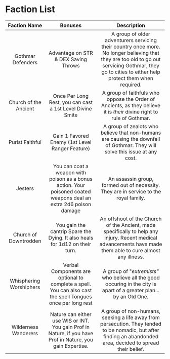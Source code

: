# Faction List

Faction Name | Bonuses | Description
:---:|:---:|:---:
Gothmar Defenders | Advantage on STR & DEX Saving Throws | A group of older adventurers servicing their country once more. No longer believing that they are too old to go out servicing Gothmar, they go to cities to either help protect them when required.
Church of the Ancient | Once Per Long Rest, you can cast a 1st Level Divine Smite | A group of faithfuls who oppose the Order of Ancients, as they believe it is *their* divine right to rule of Gothmar.
Purist Faithful | Gain 1 Favored Enemy (1st Level Ranger Feature) | A group of zealots who believe that non-humans are causing the downfall of Gothmar. They will solve this issue at any cost.
Jesters | You can coat a weapon with poison as a bonus action. Your poisoned coated weapons deal an extra 2d6 poison damage | An assassin group, formed out of necessity. They are in service to the royal family.
Church of Downtrodden | You gain the cantrip Spare the Dying. It also heals for 1d12 on their turn. | An offshoot of the Church of the Ancient, made specifically to help any injury. Recent medical advancements have made them able to cure almost any illness.
Whisphering Worshiphers | Verbal Components are optional to complete a spell. You can also cast the spell Tongues once per long rest | A group of "*extremists"* who believe all the good occuring in the city is apart of a greater plan... by an Old One.
Wilderness Wanderers | Nature can either use WIS or INT. You gain Prof in Nature, if you have Prof in Nature, you gain Expertise. | A group of non-humans, seeking a life away from persecution. They tended to be nomadic, but after finding an abandonded area, decided to spread their belief.